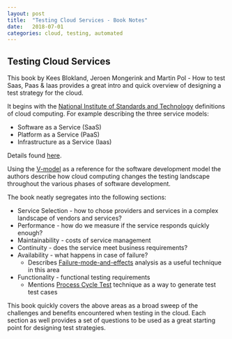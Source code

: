 ```yaml
---
layout: post
title:  "Testing Cloud Services - Book Notes"
date:   2018-07-01
categories: cloud, testing, automated
---
```


## Testing Cloud Services 

This book by Kees Blokland, Jeroen Mongerink and Martin Pol - How to test Saas, Paas & Iaas provides a great intro and quick overview of designing a test strategy for the cloud.

It begins with the <a href="https://www.nist.gov/programs-projects/nist-cloud-computing-program-nccp">National Institute of Standards and Technology</a> definitions of cloud computing.  For example describing the three service models:


* Software as a Service (SaaS)
* Platform as a Service (PaaS)
* Infrastructure as a Service (Iaas)
   
Details found <a href="https://csrc.nist.gov/publications/detail/sp/800-145/final">here</a>.

Using the <a href="https://en.wikipedia.org/wiki/V-Model_(software_development)">V-model</a> as a reference for the software development model the authors describe how cloud computing changes the testing landscape throughout the various phases of software development.

The book neatly segregates into the following sections:
  
 * Service Selection - how to chose providers and services in a complex landscape of vendors and services?
 * Performance - how do we measure if the service responds quickly enough?
 * Maintainability - costs of service management
 * Continuity - does the service meet business requirements?
 * Availability - what happens in case of failure?
    * Describes <a href="https://en.wikipedia.org/wiki/Failure_mode_and_effects_analysis">Failure-mode-and-effects</a> analysis as a useful technique in this area
 * Functionality - functional testing requirements 
    * Mentions <a href="https://www.youtube.com/watch?v=Lhyc5BSsLFs">Process Cycle Test</a> technique as a way to generate test test cases

This book quickly covers the above areas as a broad sweep of the challenges and benefits encountered when testing in the cloud. Each section as well provides a set of questions to be used as a great starting point for designing test strategies.
